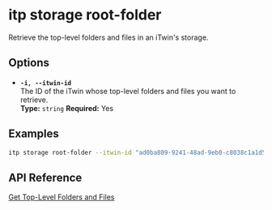 # itp storage root-folder

Retrieve the top-level folders and files in an iTwin's storage.

## Options

- **`-i, --itwin-id`**  
  The ID of the iTwin whose top-level folders and files you want to retrieve.  
  **Type:** `string` **Required:** Yes

## Examples

```bash
itp storage root-folder --itwin-id "ad0ba809-9241-48ad-9eb0-c8038c1a1d51"
```

## API Reference

[Get Top-Level Folders and Files](https://developer.bentley.com/apis/storage/operations/get-top-level-folders-and-files-by-project/)
